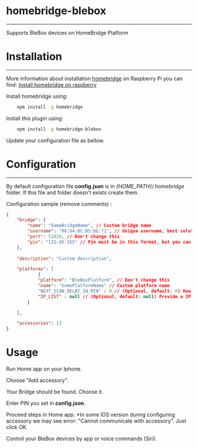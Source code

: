 # homebridge-blebox
----------
Supports BleBox devices on HomeBridge Platform

# Installation
----------
More information about installation [homebridge](https://www.npmjs.com/package/homebridge) on Raspberry Pi you can find:
[Install homebridge on raspberry](https://github.com/nfarina/homebridge/wiki/Running-HomeBridge-on-a-Raspberry-Pi)

Install homebridge using: 
```sh
    npm install -g homebridge
```

Install this plugin using:
```sh
    npm install -g homebridge-blebox
```
Update your configuration file as bellow.

# Configuration
---------- 
By default configuration file **config.json** is in *{HOME_PATH}/.homebridge* folder. If this file and folder doesn't exists create them.

Configuration sample (remove comments) :
```json
{
    "bridge": {
        "name": "SomeBridgeName", // Custom bridge name
        "username": "08:D4:0C:B5:DE:71", // Unique username, best solution to use bridge mac address
        "port": 51826, // Don't change this
        "pin": "131-45-155" // Pin must be in this format, but you can change this numbers
    },
    
    "description": "Custom description",

    "platforms": [
            {
            "platform": "BleBoxPlatform", // Don't change this
            "name": "SomePlatformName" // Custom platform name
            "NEXT_SCAN_DELAY_IN_MIN" : 0 // (Optional, default: 0) How often platform should scan network for blebox devices( 0 - only once at startup, Other value - number of minutes between scanning)
            "IP_LIST" : null // (Optional, default: null) Provide a IP list to scan for blebox devices, example value: ["192.168.0.191","192.168.0.192","192.168.10.19"]) 
        }

    ],

    "accessories": []
}
```

# Usage

Run Home app on your Iphone.

Choose "Add accessory".

Your Bridge should be found. Choose it.

Enter PIN you set in **config.json**.

Proceed steps in Home app. 
*In some IOS version during configuring accessory we may see error: "Cannot communicate with accessory". Just click OK. 

Control your BleBox devices by app or voice commands (Siri).
